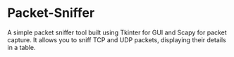 # Packet-Sniffer
A simple packet sniffer tool built using Tkinter for GUI and Scapy for packet capture. It allows you to sniff TCP and UDP packets, displaying their details in a table.
